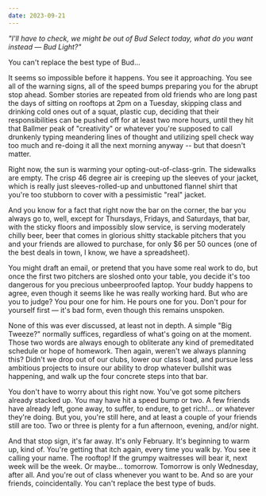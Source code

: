 ```yaml
---
date: 2023-09-21
---
```



*"I'll have to check, we might be out of Bud Select today, what do you want instead — Bud Light?"*

You can't replace the best type of Bud...

It seems so impossible before it happens. You see it approaching. You see all of the warning signs, all of the speed bumps preparing you for the abrupt stop ahead. Somber stories are repeated from old friends who are long past the days of sitting on rooftops at 2pm on a Tuesday, skipping class and drinking cold ones out of a squat, plastic cup, deciding that their responsibilities can be pushed off for at least two more hours, until they hit that Ballmer peak of "creativity" or whatever you're supposed to call drunkenly typing meandering lines of thought and utilizing spell check way too much and re-doing it all the next morning anyway -- but that doesn't matter.

Right now, the sun is warming your opting-out-of-class-grin. The sidewalks are empty. The crisp 46 degree air is creeping up the sleeves of your jacket, which is really just sleeves-rolled-up and unbuttoned flannel shirt that you're too stubborn to cover with a pessimistic "real" jacket. 

And you know for a fact that right now the bar on the corner, the bar you always go to, well, except for Thursdays, Fridays, and Saturdays, that bar, with the sticky floors and impossibly slow service, is serving moderately chilly beer, beer that comes in glorious shitty stackable pitchers that you and your friends are allowed to purchase, for only $6 per 50 ounces (one of the best deals in town, I know, we have a spreadsheet).

You might draft an email, or pretend that you have some real work to do, but once the first two pitchers are sloshed onto your table, you decide it's too dangerous for you precious unbeerproofed laptop. Your buddy happens to agree, even though it seems like he was really working hard. But who are you to judge? You pour one for him. He pours one for you. Don't pour for yourself first — it's bad form, even though this remains unspoken.

None of this was ever discussed, at least not in depth. A simple "Big Tweeze?" normally suffices, regardless of what's going on at the moment. Those two words are always enough to obliterate any kind of premeditated schedule or hope of homework. Then again, weren't we always planning this? Didn't we drop out of our clubs, lower our class load, and pursue less ambitious projects to insure our ability to drop whatever bullshit was happening, and walk up the four concrete steps into that bar. 

You don't have to worry about this right now. You've got some pitchers already stacked up. You may have hit a speed bump or two. A few friends have already left, gone away, to suffer, to endure, to get rich!... or whatever they're doing. But you, you're still here, and at least a couple of your friends still are too. Two or three is plenty for a fun afternoon, evening, and/or night.

And that stop sign, it's far away. It's only February. It's beginning to warm up, kind of. You're getting that itch again, every time you walk by. You see it calling your name. The rooftop! If the grumpy waitresses will bear it, next week will be the week. Or maybe... tomorrow. Tomorrow is only Wednesday, after all. And you're out of class whenever you want to be. And so are your friends, coincidentally. You can't replace the best type of buds.